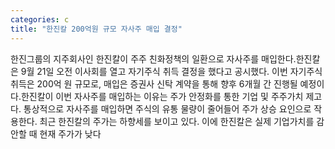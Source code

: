 ```yaml
---
categories: c
title: "한진칼 200억원 규모 자사주 매입 결정"
---
```

한진그룹의 지주회사인 한진칼이 주주 친화정책의 일환으로 자사주를 매입한다.한진칼은 9월 21일 오전 이사회를 열고 자기주식 취득 결정을 했다고 공시했다. 이번 자기주식 취득은 200억 원 규모로, 매입은 증권사 신탁 계약을 통해 향후 6개월 간 진행될 예정이다.한진칼이 이번 자사주를 매입하는 이유는 주가 안정화를 통한 기업 및 주주가치 제고다. 통상적으로 자사주를 매입하면 주식의 유통 물량이 줄어들어 주가 상승 요인으로 작용한다. 최근 한진칼의 주가는 하향세를 보이고 있다. 이에 한진칼은 실제 기업가치를 감안할 때 현재 주가가 낮다